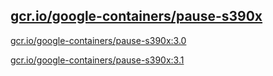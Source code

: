 
[gcr.io/google-containers/pause-s390x](https://hub.docker.com/r/anjia0532/google-containers.pause-s390x/tags/)
-----


[gcr.io/google-containers/pause-s390x:3.0](https://hub.docker.com/r/anjia0532/google-containers.pause-s390x/tags/)


[gcr.io/google-containers/pause-s390x:3.1](https://hub.docker.com/r/anjia0532/google-containers.pause-s390x/tags/)



